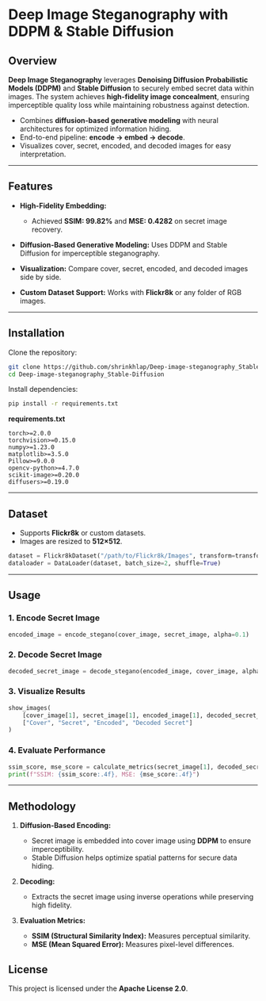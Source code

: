 #  Deep Image Steganography with DDPM & Stable Diffusion

## Overview

**Deep Image Steganography** leverages **Denoising Diffusion Probabilistic Models (DDPM)** and **Stable Diffusion** to securely embed secret data within images. The system achieves **high-fidelity image concealment**, ensuring imperceptible quality loss while maintaining robustness against detection.

* Combines **diffusion-based generative modeling** with neural architectures for optimized information hiding.
* End-to-end pipeline: **encode → embed → decode**.
* Visualizes cover, secret, encoded, and decoded images for easy interpretation.

---

## Features

* **High-Fidelity Embedding:**

  * Achieved **SSIM: 99.82%** and **MSE: 0.4282** on secret image recovery.
* **Diffusion-Based Generative Modeling:** Uses DDPM and Stable Diffusion for imperceptible steganography.
* **Visualization:** Compare cover, secret, encoded, and decoded images side by side.
* **Custom Dataset Support:** Works with **Flickr8k** or any folder of RGB images.

---

## Installation

Clone the repository:

```bash
git clone https://github.com/shrinkhlap/Deep-image-steganography_Stable-Diffusion.git
cd Deep-image-steganography_Stable-Diffusion
```

Install dependencies:

```bash
pip install -r requirements.txt
```

**requirements.txt**

```text
torch>=2.0.0
torchvision>=0.15.0
numpy>=1.23.0
matplotlib>=3.5.0
Pillow>=9.0.0
opencv-python>=4.7.0
scikit-image>=0.20.0
diffusers>=0.19.0
```

---

## Dataset

* Supports **Flickr8k** or custom datasets.
* Images are resized to **512×512**.

```python
dataset = Flickr8kDataset("/path/to/Flickr8k/Images", transform=transform)
dataloader = DataLoader(dataset, batch_size=2, shuffle=True)
```

---

## Usage

### 1. Encode Secret Image

```python
encoded_image = encode_stegano(cover_image, secret_image, alpha=0.1)
```

### 2. Decode Secret Image

```python
decoded_secret_image = decode_stegano(encoded_image, cover_image, alpha=0.1)
```

### 3. Visualize Results

```python
show_images(
    [cover_image[1], secret_image[1], encoded_image[1], decoded_secret_image[1]],
    ["Cover", "Secret", "Encoded", "Decoded Secret"]
)
```

### 4. Evaluate Performance

```python
ssim_score, mse_score = calculate_metrics(secret_image[1], decoded_secret_image[1])
print(f"SSIM: {ssim_score:.4f}, MSE: {mse_score:.4f}")
```

---

## Methodology

1. **Diffusion-Based Encoding:**

   * Secret image is embedded into cover image using **DDPM** to ensure imperceptibility.
   * Stable Diffusion helps optimize spatial patterns for secure data hiding.

2. **Decoding:**

   * Extracts the secret image using inverse operations while preserving high fidelity.

3. **Evaluation Metrics:**

   * **SSIM (Structural Similarity Index):** Measures perceptual similarity.
   * **MSE (Mean Squared Error):** Measures pixel-level differences.


## License

This project is licensed under the **Apache License 2.0**.



